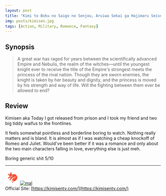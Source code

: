 ```yaml
---
layout: post
title: "Kimi to Boku no Saigo no Senjou, Aruiwa Sekai ga Hajimaru Seisen"
img: posts/kimisen.jpg 
tags: [Action, Military, Romance, Fantasy]
---
```


## Synopsis
>A great war has raged for years between the scientifically advanced Empire and Nebulis, the realm of the witches―until the youngest knight ever to receive the title of the Empire's strongest meets the princess of the rival nation. Though they are sworn enemies, the knight is taken by her beauty and dignity, and the princess is moved by his strength and way of life. Will the fighting between them ever be allowed to end?

## Review
Kimisen aka Today I got released from prison and I took my friend and two big tiddy waifus to the frontlines.

It feels somewhat pointless and borderline boring to watch. Nothing really matters and is bland. It is almost as if I was watching a cheap knockoff of Romeo and Juliet. Would've been better if it was a romance and only about the two main characters falling in love, everything else is just meh.
   
Boring generic shit 5/10

---

[![kitsu](..\assets\img\kitsu.png)](https://kitsu.io/anime/kimi-to-boku-no-saigo-no-senjou-aruiwa-sekai-ga-hajimaru-seisen)[![mal](..\assets\img\mal.ico)](https://myanimelist.net/anime/40595/Kimi_to_Boku_no_Saigo_no_Senjou_Aruiwa_Sekai_ga_Hajimaru_Seisen)  
Official Site: [https://kimisentv.com/](https://kimisentv.com/)